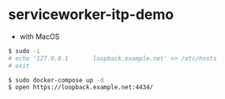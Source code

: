 # serviceworker-itp-demo

* with MacOS
```sh
$ sudo -i
# echo '127.0.0.1       loopback.example.net' >> /etc/hosts
# exit

$ sudo docker-compose up -d
$ open https://loopback.example.net:4434/
```
